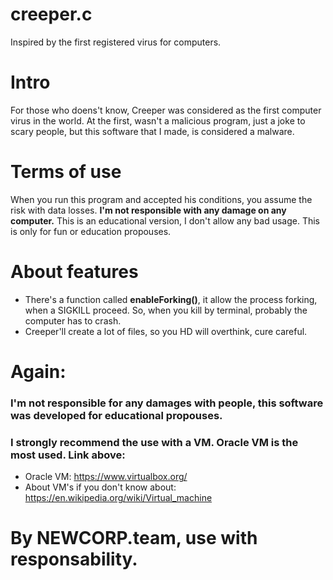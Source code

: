 # creeper.c

Inspired by the first registered virus for computers.

# Intro

For those who doens't know, Creeper was considered as the first computer virus in the world.
At the first, wasn't a malicious program, just a joke to scary people, but this software that I made, is considered a malware.

# Terms of use

When you run this program and accepted his conditions, you assume the risk with data losses. <strong>I'm not responsible with any damage on any computer.</strong> This is an educational version, I don't allow any bad usage. This is only for fun or education propouses.


# About features

- There's a function called <strong>enableForking()</strong>, it allow the process forking, when a SIGKILL proceed. So, when you kill by terminal, probably the computer has to crash.
- Creeper'll create a lot of files, so you HD will overthink, cure careful.

# Again:

### I'm not responsible for any damages with people, this software was developed for educational propouses.

### I strongly recommend the use with a VM. Oracle VM is the most used. Link above:

- Oracle VM: https://www.virtualbox.org/
- About VM's if you don't know about: https://en.wikipedia.org/wiki/Virtual_machine


# By NEWCORP.team, use with responsability.